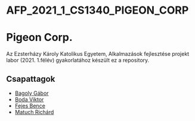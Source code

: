 # AFP_2021_1_CS1340_PIGEON_CORP

# Pigeon Corp.

Az Ezsterházy Károly Katolikus Egyetem, Alkalmazások fejlesztése projekt labor (2021. 1.félév) gyakorlatához készült ez a repository.

## Csapattagok
* [Bagoly Gábor](https://github.com/OOHQ3E)
* [Boda Viktor](https://github.com/PengixH50WXC)
* [Fejes Bence](https://github.com/Trapzor)
* [Matuch Richárd](https://github.com/R1chard2001)
